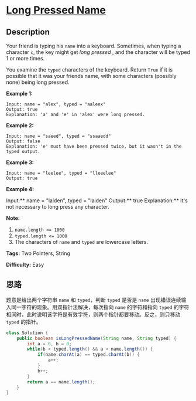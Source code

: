 # [Long Pressed Name][title]

## Description

Your friend is typing his `name` into a keyboard.  Sometimes, when typing a
character `c`, the key might get _long pressed_ , and the character will be
typed 1 or more times.

You examine the `typed` characters of the keyboard.  Return `True` if it is
possible that it was your friends name, with some characters (possibly none)
being long pressed.



**Example 1:**


```
Input: name = "alex", typed = "aaleex"
Output: true
Explanation: 'a' and 'e' in 'alex' were long pressed.
```

**Example 2:**


```
Input: name = "saeed", typed = "ssaaedd"
Output: false
Explanation: 'e' must have been pressed twice, but it wasn't in the typed output.
```

**Example 3:**


```
Input: name = "leelee", typed = "lleeelee"
Output: true
```

**Example 4:**



Input:** name = "laiden", typed = "laiden"
Output:** true
Explanation:** It's not necessary to long press any character.


**Note:**

1. `name.length <= 1000`
2. `typed.length <= 1000`
3. The characters of `name` and `typed` are lowercase letters.

**Tags:** Two Pointers, String

**Difficulty:** Easy

## 思路

题意是给出两个字符串 `name` 和 `typed`，判断 `typed` 是否是 `name` 出现错误连续输入同一字符的现象。用双指针法解决，每次指向 `name` 的字符和指向 `typed` 的字符相同时，此时说明该字符是有效字符，则两个指针都要移动。反之，则只移动 `typed` 的指针。

``` java
class Solution {
    public boolean isLongPressedName(String name, String typed) {
        int a = 0, b = 0;
        while(b < typed.length() && a < name.length()) {
            if(name.charAt(a) == typed.charAt(b)) {
                a++;
            }
            b++;
        }
        return a == name.length();
    }
}
```

[title]: https://leetcode.com/problems/long-pressed-name
